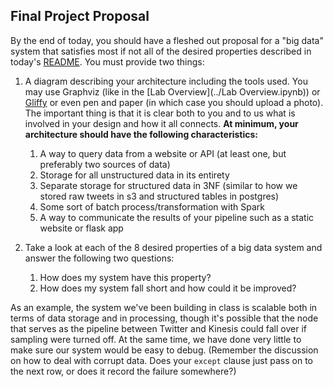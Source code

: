 Final Project Proposal
----------------

By the end of today, you should have a fleshed out proposal for a "big data" system that satisfies most if not all of the desired properties described in today's [README](README.md). You must provide two things:

1. A diagram describing your architecture including the tools used. You may use Graphviz (like in the [Lab Overview](../Lab Overview.ipynb)) or [Gliffy](https://www.gliffy.com/) or even pen and paper (in which case you should upload a photo). The important thing is that it is clear both to you and to us what is involved in your design and how it all connects.  **At minimum, your architecture should have the following characteristics:**
    1. A way to query data from a website or API (at least one, but preferably two sources of data)
    2. Storage for all unstructured data in its entirety
    3. Separate storage for structured data in 3NF (similar to how we stored raw tweets in s3 and structured tables in postgres)
    4. Some sort of batch process/transformation with Spark
    5. A way to communicate the results of your pipeline such as a static website or flask app

2. Take a look at each of the 8 desired properties of a big data system and answer the following two questions:
    1. How does my system have this property?
    2. How does my system fall short and how could it be improved?

As an example, the system we've been building in class is scalable both in terms of data storage and in processing, though it's possible that the node that serves as the pipeline between Twitter and Kinesis could fall over if sampling were turned off. At the same time, we have done very little to make sure our system would be easy to debug. (Remember the discussion on how to deal with corrupt data. Does your `except` clause just pass on to the next row, or does it record the failure somewhere?)
